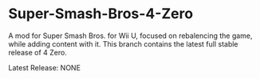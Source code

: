 # Super-Smash-Bros-4-Zero
A mod for Super Smash Bros. for Wii U, focused on rebalencing the game, while adding content with it. This branch contains the latest full stable release of 4 Zero.

Latest Release: NONE

